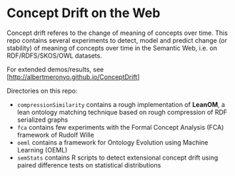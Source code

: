 Concept Drift on the Web
========================

Concept drift referes to the change of meaning of concepts over
time. This repo contains several experiments to detect, model and
predict change (or stability) of meaning of concepts over time in the
Semantic Web, i.e. on RDF/RDFS/SKOS/OWL datasets.

For extended demos/results, see [http://albertmeronyo.github.io/ConceptDrift]

Directories on this repo:

* `compressionSimilarity` contains a rough implementation of
**LeanOM**, a lean ontology matching technique based on rough
compression of RDF serialized graphs
* `fca` contains few experiments with the Formal Concept Analysis
(FCA) framework of Rudolf Wille
* `oeml` contains a framework for Ontology Evolution using Machine
Learning (OEML)
* `semStats` contains R scripts to detect extensional concept drift
  using paired difference tests on statistical distributions
  

